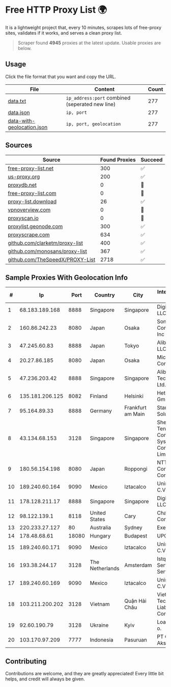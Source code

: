 
# Free HTTP Proxy List 🌍

It is a lightweight project that, every 10 minutes, scrapes lots of free-proxy sites, validates if it works, and serves a clean proxy list.


> Scraper found **4945** proxies at the latest update. Usable proxies are below.

## Usage

Click the file format that you want and copy the URL.


|File|Content|Count|
|----|-------|-----|
|[data.txt](https://raw.githubusercontent.com/themiralay/Proxy-List-World/master/data.txt)|`ip_address:port` combined (seperated new line)|277|
|[data.json](https://raw.githubusercontent.com/themiralay/Proxy-List-World/master/data.json)|`ip, port`|277|
|[data-with-geolocation.json](https://raw.githubusercontent.com/themiralay/Proxy-List-World/master/data-with-geolocation.json)|`ip, port, geolocation`|277|

## Sources

|Source|Found Proxies|Succeed|
|------|-------------|-------|
|[free-proxy-list.net](https://free-proxy-list.net)|300|✅|
|[us-proxy.org](https://www.us-proxy.org)|200|✅|
|[proxydb.net](http://proxydb.net)|0|🚫|
|[free-proxy-list.com](https://free-proxy-list.com/?page=&port=&type%5B%5D=http&type%5B%5D=https&up_time=0&search=Search)|0|🚫|
|[proxy-list.download](https://www.proxy-list.download/HTTP)|26|✅|
|[vpnoverview.com](https://vpnoverview.com/privacy/anonymous-browsing/free-proxy-servers)|0|🚫|
|[proxyscan.io](https://www.proxyscan.io)|0|🚫|
|[proxylist.geonode.com](https://proxylist.geonode.com/api/proxy-list?limit=300&page=1&sort_by=lastChecked&sort_type=desc&protocols=http,https)|300|✅|
|[proxyscrape.com](https://api.proxyscrape.com/v2/?request=displayproxies&protocol=http&timeout=10000&country=all&ssl=all&anonymity=all)|634|✅|
|[github.com/clarketm/proxy-list](https://raw.githubusercontent.com/clarketm/proxy-list/master/proxy-list-raw.txt)|400|✅|
|[github.com/monosans/proxy-list](https://raw.githubusercontent.com/monosans/proxy-list/main/proxies/http.txt)|367|✅|
|[github.com/TheSpeedX/PROXY-List](https://raw.githubusercontent.com/TheSpeedX/PROXY-List/master/http.txt)|2718|✅|


## Sample Proxies With Geolocation Info

|#|Ip|Port|Country|City|Internet Service Provider|
|-|--|----|-------|----|-------------------------|
|1|68.183.189.168|8888|Singapore|Singapore|DigitalOcean, LLC|
|2|160.86.242.23|8080|Japan|Osaka|Sony Network Communications Inc|
|3|47.245.60.83|8888|Japan|Tokyo|Alibaba Cloud LLC|
|4|20.27.86.185|8080|Japan|Osaka|Microsoft Corporation|
|5|47.236.203.42|8888|Singapore|Singapore|Alibaba (US) Technology Co., Ltd.|
|6|135.181.206.125|8082|Finland|Helsinki|Hetzner Online GmbH|
|7|95.164.89.33|8888|Germany|Frankfurt am Main|Stark Industries Solutions LTD|
|8|43.134.68.153|3128|Singapore|Singapore|Shenzhen Tencent Computer Systems Company Limited|
|9|180.56.154.198|8080|Japan|Roppongi|NTT Communications Corporation|
|10|189.240.60.164|9090|Mexico|Iztacalco|Uninet S.A. de C.V.|
|11|178.128.211.17|8888|Singapore|Singapore|DigitalOcean, LLC|
|12|98.122.139.1|8118|United States|Cary|Charter Communications|
|13|220.233.27.127|80|Australia|Sydney|Exetel Pty Ltd|
|14|178.48.68.61|18080|Hungary|Budapest|UPC|
|15|189.240.60.171|9090|Mexico|Iztacalco|Uninet S.A. de C.V.|
|16|193.38.244.17|3128|The Netherlands|Amsterdam|Istqrar for Servers Services Ltd|
|17|189.240.60.169|9090|Mexico|Iztacalco|Uninet S.A. de C.V.|
|18|103.211.200.202|3128|Vietnam|Quận Hải Châu|Viet Digital Technology Liability Company|
|19|92.60.190.79|3128|Ukraine|Kyiv|Load.me sp. z o. o.|
|20|103.170.97.209|7777|Indonesia|Pasuruan|PT Global Data Akses Persada|



## Contributing

Contributions are welcome, and they are greatly appreciated! Every
little bit helps, and credit will always be given.

